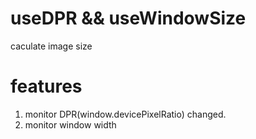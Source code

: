 # useDPR && useWindowSize
caculate image size  
# features
1. monitor DPR(window.devicePixelRatio) changed.
2. monitor window width 

